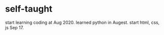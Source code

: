 # self-taught
start learning coding at Aug 2020.
learned python in Augest.
start html, css, js Sep 17.
